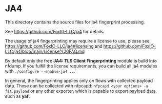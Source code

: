 # JA4

This directory contains the source files for ja4 fingerprint processing. 

See https://github.com/FoxIO-LLC/ja4 for details. 

The usage of ja4 fingerprinting may require a license to use, please see
https://github.com/FoxIO-LLC/ja4#licensing and
https://github.com/FoxIO-LLC/ja4/blob/main/License%20FAQ.md

By default only the free **JA4: TLS Client Fingerprinting** module is build into nfdump. If you fulfill the license requirements, you can build all ja4 modules with `./configure --enable-ja4 ..`. 

In general, the fingerprinting applies only on flows with collected payload data. These can be collected with nfpcapd: `nfpcapd <your options> -o fat,payload` or any other exporter, which is capable to export payload data, such as **yaf**.





